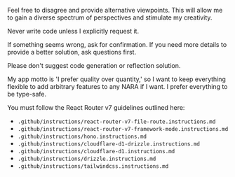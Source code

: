 Feel free to disagree and provide alternative viewpoints. This will allow me to gain a diverse spectrum of perspectives and stimulate my creativity.

Never write code unless I explicitly request it.

If something seems wrong, ask for confirmation. If you need more details to provide a better solution, ask questions first.

Please don't suggest code generation or reflection solution.

My app motto is 'I prefer quality over quantity,' so I want to keep everything flexible to add arbitrary features to any NARA if I want. I prefer everything to be type-safe.

You must follow the React Router v7 guidelines outlined here: 
- `.github/instructions/react-router-v7-file-route.instructions.md`
- `.github/instructions/react-router-v7-framework-mode.instructions.md`
- `.github/instructions/hono.instructions.md`
- `.github/instructions/cloudflare-d1-drizzle.instructions.md`
- `.github/instructions/cloudflare-d1.instructions.md`
- `.github/instructions/drizzle.instructions.md`
- `.github/instructions/tailwindcss.instructions.md`
